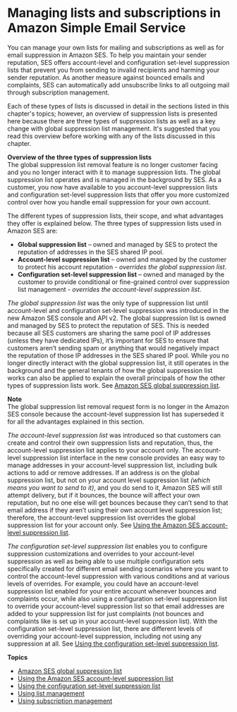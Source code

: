 # Managing lists and subscriptions in Amazon Simple Email Service<a name="lists-and-subscriptions"></a>

You can manage your own lists for mailing and subscriptions as well as for email suppression in Amazon SES\. To help you maintain your sender reputation, SES offers account\-level and configuration set\-level suppression lists that prevent you from sending to invalid recipients and harming your sender reputation\. As another measure against bounced emails and complaints, SES can automatically add unsubscribe links to all outgoing mail through subscription management\.

Each of these types of lists is discussed in detail in the sections listed in this chapter's topics; however, an overview of suppression lists is presented here because there are three types of suppression lists as well as a key change with global suppression list management\. It's suggested that you read this overview before working with any of the lists discussed in this chapter\.

**Overview of the three types of suppression lists**  
The global suppression list removal feature is no longer customer facing and you no longer interact with it to manage suppression lists\. The global suppression list operates and is managed in the background by SES\. As a customer, you now have available to you account\-level suppression lists and configuration set\-level suppression lists that offer you more customized control over how you handle email suppression for your own account\.

The different types of suppression lists, their scope, and what advantages they offer is explained below\. The three types of suppression lists used in Amazon SES are:
+ **Global suppression list** – owned and managed by SES to protect the reputation of addresses in the SES shared IP pool\.
+ **Account\-level suppression list** – owned and managed by the customer to protect his account reputation \- *overrides the global suppression list*\.
+ **Configuration set\-level suppression list** – owned and managed by the customer to provide conditional or fine\-grained control over suppression list management \- *overrides the account\-level suppression list*\.

*The global suppression list* was the only type of suppression list until account\-level and configuration set\-level suppression was introduced in the new Amazon SES console and API v2\. The global suppression list is owned and managed by SES to protect the reputation of SES\. This is needed because all SES customers are sharing the same pool of IP addresses \(unless they have dedicated IPs\), it’s important for SES to ensure that customers aren’t sending spam or anything that would negatively impact the reputation of those IP addresses in the SES shared IP pool\. While you no longer directly interact with the global suppression list, it still operates in the background and the general tenants of how the global suppression list works can also be applied to explain the overall principals of how the other types of suppression lists work\. See [Amazon SES global suppression list](sending-email-global-suppression-list.md)\.

**Note**  
The global suppression list removal request form is no longer in the Amazon SES console because the account\-level suppression list has superseded it for all the advantages explained in this section\.

*The account\-level suppression list* was introduced so that customers can create and control their own suppression lists and reputation, thus, the account\-level suppression list applies to your account only\. The account\-level suppression list interface in the new console provides an easy way to manage addresses in your account\-level suppression list, including bulk actions to add or remove addresses\.  If an address is on the global suppression list, but not on your account level suppression list *\(which means you want to send to it\)*, and you do send to it, Amazon SES will still attempt delivery, but if it bounces, the bounce will affect your own reputation, but no one else will get bounces because they can’t send to that email address if they aren’t using their own account level suppression list; therefore, the account\-level suppression list overrides the global suppression list for your account only\. See [Using the Amazon SES account\-level suppression list](sending-email-suppression-list.md)\.

*The configuration set\-level suppression list* enables you to configure suppression customizations and overrides to your account\-level suppression as well as being able to use multiple configuration sets specifically created for different email sending scenarios where you want to control the account\-level suppression with various conditions and at various levels of overrides\. For example, you could have an account\-level suppression list enabled for your entire account whenever bounces and complaints occur, while also using a configuration set\-level suppression list to override your account\-level suppression list so that email addresses are added to your suppression list for just complaints \(not bounces and complaints like is set up in your account\-level suppression list\)\. With the configuration set\-level suppression list, there are different levels of overriding your account\-level suppression, including not using any suppression at all\. See [Using the configuration set\-level suppression list](sending-email-suppression-list-config-level.md)\.

**Topics**
+ [Amazon SES global suppression list](sending-email-global-suppression-list.md)
+ [Using the Amazon SES account\-level suppression list](sending-email-suppression-list.md)
+ [Using the configuration set\-level suppression list](sending-email-suppression-list-config-level.md)
+ [Using list management](sending-email-list-management.md)
+ [Using subscription management](sending-email-subscription-management.md)